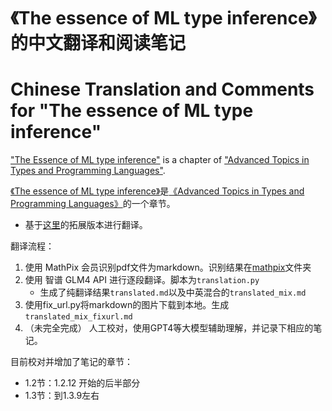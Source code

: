 # 《The essence of ML type inference》的中文翻译和阅读笔记

# Chinese Translation and Comments for "The essence of ML type inference"

["The Essence of ML type inference"](http://cristal.inria.fr/attapl/) is a chapter of ["Advanced Topics in Types and Programming Languages"](https://www.cis.upenn.edu/~bcpierce/attapl/index.html). 


[《The essence of ML type inference》](http://cristal.inria.fr/attapl/)是[《Advanced Topics in Types and Programming Languages》](https://www.cis.upenn.edu/~bcpierce/attapl/index.html)的一个章节。

- 基于[这里](http://cristal.inria.fr/attapl/)的拓展版本进行翻译。

翻译流程：

1. 使用 MathPix 会员识别pdf文件为markdown。识别结果在[mathpix](mathpix/)文件夹
2. 使用 智谱 GLM4 API 进行逐段翻译。脚本为`translation.py`
   - 生成了纯翻译结果`translated.md`以及中英混合的`translated_mix.md`
3. 使用fix_url.py将markdown的图片下载到本地。生成`translated_mix_fixurl.md`
4. （未完全完成） 人工校对，使用GPT4等大模型辅助理解，并记录下相应的笔记。

目前校对并增加了笔记的章节：

- 1.2节：1.2.12 开始的后半部分 
- 1.3节：到1.3.9左右

